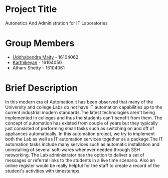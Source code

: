 # Project Title
Autonetics And Administration for IT Laboratories

# Group Members
- [Uddhabendra Maity](https://github.com/ubmaity) - 16104062
- [Karthikeyan](https://github.com/karthikeyan2311) - 16104050
- Atharv Shetty - 16104061

# Brief Description
In this modern era of Automation,it has been observed that many of the University
and college Labs do not have IT automation capabilities up to the current industrial modern
standards.The latest technologies aren't being implemented in colleges and thus the students
can't benefit from them. The concept of automation has existed from couple of years but they
typically just consisted of performing small tasks such as switching on and off of appliances
automatically. In this automation project, we try to implement both the Lab as well as IT
automation services together as a package.The IT automation tasks include many services
such as automatic installation and uninstalling of several soft-wares whenever needed through
SSH networking. The Lab administrator has the option to deliver a set of messages or referral
links to the students in a live time scenario. Also an online register would be really helpful
for the staff to create a record of the student's activities with timestamps.
